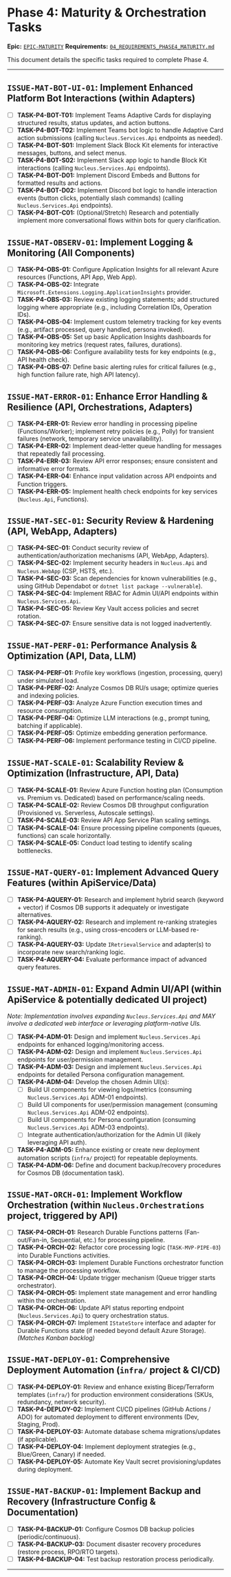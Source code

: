 # Phase 4: Maturity & Orchestration Tasks

**Epic:** [`EPIC-MATURITY`](./00_ROADMAP.md#phase-4-maturity--optimization)
**Requirements:** [`04_REQUIREMENTS_PHASE4_MATURITY.md`](../Requirements/04_REQUIREMENTS_PHASE4_MATURITY.md)

This document details the specific tasks required to complete Phase 4.

---

## `ISSUE-MAT-BOT-UI-01`: Implement Enhanced Platform Bot Interactions (within Adapters)

*   [ ] **TASK-P4-BOT-T01:** Implement Teams Adaptive Cards for displaying structured results, status updates, and action buttons.
*   [ ] **TASK-P4-BOT-T02:** Implement Teams bot logic to handle Adaptive Card action submissions (calling `Nucleus.Services.Api` endpoints as needed).
*   [ ] **TASK-P4-BOT-S01:** Implement Slack Block Kit elements for interactive messages, buttons, and select menus.
*   [ ] **TASK-P4-BOT-S02:** Implement Slack app logic to handle Block Kit interactions (calling `Nucleus.Services.Api` endpoints).
*   [ ] **TASK-P4-BOT-D01:** Implement Discord Embeds and Buttons for formatted results and actions.
*   [ ] **TASK-P4-BOT-D02:** Implement Discord bot logic to handle interaction events (button clicks, potentially slash commands) (calling `Nucleus.Services.Api` endpoints).
*   [ ] **TASK-P4-BOT-C01:** (Optional/Stretch) Research and potentially implement more conversational flows within bots for query clarification.

## `ISSUE-MAT-OBSERV-01`: Implement Logging & Monitoring (All Components)

*   [ ] **TASK-P4-OBS-01:** Configure Application Insights for all relevant Azure resources (Functions, API App, Web App).
*   [ ] **TASK-P4-OBS-02:** Integrate `Microsoft.Extensions.Logging.ApplicationInsights` provider.
*   [ ] **TASK-P4-OBS-03:** Review existing logging statements; add structured logging where appropriate (e.g., including Correlation IDs, Operation IDs).
*   [ ] **TASK-P4-OBS-04:** Implement custom telemetry tracking for key events (e.g., artifact processed, query handled, persona invoked).
*   [ ] **TASK-P4-OBS-05:** Set up basic Application Insights dashboards for monitoring key metrics (request rates, failures, durations).
*   [ ] **TASK-P4-OBS-06:** Configure availability tests for key endpoints (e.g., API health check).
*   [ ] **TASK-P4-OBS-07:** Define basic alerting rules for critical failures (e.g., high function failure rate, high API latency).

## `ISSUE-MAT-ERROR-01`: Enhance Error Handling & Resilience (API, Orchestrations, Adapters)

*   [ ] **TASK-P4-ERR-01:** Review error handling in processing pipeline (Functions/Worker); implement retry policies (e.g., Polly) for transient failures (network, temporary service unavailability).
*   [ ] **TASK-P4-ERR-02:** Implement dead-letter queue handling for messages that repeatedly fail processing.
*   [ ] **TASK-P4-ERR-03:** Review API error responses; ensure consistent and informative error formats.
*   [ ] **TASK-P4-ERR-04:** Enhance input validation across API endpoints and Function triggers.
*   [ ] **TASK-P4-ERR-05:** Implement health check endpoints for key services (`Nucleus.Api`, Functions).

## `ISSUE-MAT-SEC-01`: Security Review & Hardening (API, WebApp, Adapters)

*   [ ] **TASK-P4-SEC-01:** Conduct security review of authentication/authorization mechanisms (API, WebApp, Adapters).
*   [ ] **TASK-P4-SEC-02:** Implement security headers in `Nucleus.Api` and `Nucleus.WebApp` (CSP, HSTS, etc.).
*   [ ] **TASK-P4-SEC-03:** Scan dependencies for known vulnerabilities (e.g., using GitHub Dependabot or `dotnet list package --vulnerable`).
*   [ ] **TASK-P4-SEC-04:** Implement RBAC for Admin UI/API endpoints within `Nucleus.Services.Api`.
*   [ ] **TASK-P4-SEC-05:** Review Key Vault access policies and secret rotation.
*   [ ] **TASK-P4-SEC-07:** Ensure sensitive data is not logged inadvertently.

## `ISSUE-MAT-PERF-01`: Performance Analysis & Optimization (API, Data, LLM)

*   [ ] **TASK-P4-PERF-01:** Profile key workflows (ingestion, processing, query) under simulated load.
*   [ ] **TASK-P4-PERF-02:** Analyze Cosmos DB RU/s usage; optimize queries and indexing policies.
*   [ ] **TASK-P4-PERF-03:** Analyze Azure Function execution times and resource consumption.
*   [ ] **TASK-P4-PERF-04:** Optimize LLM interactions (e.g., prompt tuning, batching if applicable).
*   [ ] **TASK-P4-PERF-05:** Optimize embedding generation performance.
*   [ ] **TASK-P4-PERF-06:** Implement performance testing in CI/CD pipeline.

## `ISSUE-MAT-SCALE-01`: Scalability Review & Optimization (Infrastructure, API, Data)

*   [ ] **TASK-P4-SCALE-01:** Review Azure Function hosting plan (Consumption vs. Premium vs. Dedicated) based on performance/scaling needs.
*   [ ] **TASK-P4-SCALE-02:** Review Cosmos DB throughput configuration (Provisioned vs. Serverless, Autoscale settings).
*   [ ] **TASK-P4-SCALE-03:** Review API App Service Plan scaling settings.
*   [ ] **TASK-P4-SCALE-04:** Ensure processing pipeline components (queues, functions) can scale horizontally.
*   [ ] **TASK-P4-SCALE-05:** Conduct load testing to identify scaling bottlenecks.

## `ISSUE-MAT-QUERY-01`: Implement Advanced Query Features (within ApiService/Data)

*   [ ] **TASK-P4-AQUERY-01:** Research and implement hybrid search (keyword + vector) if Cosmos DB supports it adequately or investigate alternatives.
*   [ ] **TASK-P4-AQUERY-02:** Research and implement re-ranking strategies for search results (e.g., using cross-encoders or LLM-based re-ranking).
*   [ ] **TASK-P4-AQUERY-03:** Update `IRetrievalService` and adapter(s) to incorporate new search/ranking logic.
*   [ ] **TASK-P4-AQUERY-04:** Evaluate performance impact of advanced query features.

## `ISSUE-MAT-ADMIN-01`: Expand Admin UI/API (within ApiService & potentially dedicated UI project)

*Note: Implementation involves expanding `Nucleus.Services.Api` and MAY involve a dedicated web interface or leveraging platform-native UIs.* 

*   [ ] **TASK-P4-ADM-01:** Design and implement `Nucleus.Services.Api` endpoints for enhanced logging/monitoring access.
*   [ ] **TASK-P4-ADM-02:** Design and implement `Nucleus.Services.Api` endpoints for user/permission management.
*   [ ] **TASK-P4-ADM-03:** Design and implement `Nucleus.Services.Api` endpoints for detailed Persona configuration management.
*   [ ] **TASK-P4-ADM-04:** Develop the chosen Admin UI(s):
    *   [ ] Build UI components for viewing logs/metrics (consuming `Nucleus.Services.Api` ADM-01 endpoints).
    *   [ ] Build UI components for user/permission management (consuming `Nucleus.Services.Api` ADM-02 endpoints).
    *   [ ] Build UI components for Persona configuration (consuming `Nucleus.Services.Api` ADM-03 endpoints).
    *   [ ] Integrate authentication/authorization for the Admin UI (likely leveraging API auth).
*   [ ] **TASK-P4-ADM-05:** Enhance existing or create new deployment automation scripts (`infra/` project) for repeatable deployments.
*   [ ] **TASK-P4-ADM-06:** Define and document backup/recovery procedures for Cosmos DB (documentation task).

## `ISSUE-MAT-ORCH-01`: Implement Workflow Orchestration (within `Nucleus.Orchestrations` project, triggered by API)

*   [ ] **TASK-P4-ORCH-01:** Research Durable Functions patterns (Fan-out/Fan-in, Sequential, etc.) for processing pipeline.
*   [ ] **TASK-P4-ORCH-02:** Refactor core processing logic (`TASK-MVP-PIPE-03`) into Durable Functions activities.
*   [ ] **TASK-P4-ORCH-03:** Implement Durable Functions orchestrator function to manage the processing workflow.
*   [ ] **TASK-P4-ORCH-04:** Update trigger mechanism (Queue trigger starts orchestrator).
*   [ ] **TASK-P4-ORCH-05:** Implement state management and error handling within the orchestration.
*   [ ] **TASK-P4-ORCH-06:** Update API status reporting endpoint (`Nucleus.Services.Api`) to query orchestration status.
*   [ ] **TASK-P4-ORCH-07:** Implement `IStateStore` interface and adapter for Durable Functions state (if needed beyond default Azure Storage). *(Matches Kanban backlog)*

## `ISSUE-MAT-DEPLOY-01`: Comprehensive Deployment Automation (`infra/` project & CI/CD)

*   [ ] **TASK-P4-DEPLOY-01:** Review and enhance existing Bicep/Terraform templates (`infra/`) for production environment considerations (SKUs, redundancy, network security).
*   [ ] **TASK-P4-DEPLOY-02:** Implement CI/CD pipelines (GitHub Actions / ADO) for automated deployment to different environments (Dev, Staging, Prod).
*   [ ] **TASK-P4-DEPLOY-03:** Automate database schema migrations/updates (if applicable).
*   [ ] **TASK-P4-DEPLOY-04:** Implement deployment strategies (e.g., Blue/Green, Canary) if needed.
*   [ ] **TASK-P4-DEPLOY-05:** Automate Key Vault secret provisioning/updates during deployment.

## `ISSUE-MAT-BACKUP-01`: Implement Backup and Recovery (Infrastructure Config & Documentation)

*   [ ] **TASK-P4-BACKUP-01:** Configure Cosmos DB backup policies (periodic/continuous).
*   [ ] **TASK-P4-BACKUP-03:** Document disaster recovery procedures (restore process, RPO/RTO targets).
*   [ ] **TASK-P4-BACKUP-04:** Test backup restoration process periodically.

---
